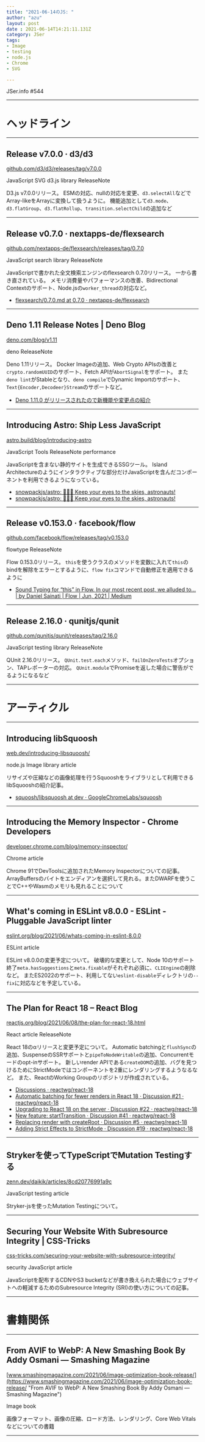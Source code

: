 ```yaml
---
title: "2021-06-14のJS: "
author: "azu"
layout: post
date : 2021-06-14T14:21:11.131Z
category: JSer
tags:
- Image
- testing
- node.js
- Chrome
- SVG

---
```


JSer.info #544

----

<h1 class="site-genre">ヘッドライン</h1>

----

## Release v7.0.0 · d3/d3
[github.com/d3/d3/releases/tag/v7.0.0](https://github.com/d3/d3/releases/tag/v7.0.0 "Release v7.0.0 · d3/d3")
<p class="jser-tags jser-tag-icon"><span class="jser-tag">JavaScript</span> <span class="jser-tag">SVG</span> <span class="jser-tag">d3.js</span> <span class="jser-tag">library</span> <span class="jser-tag">ReleaseNote</span></p>

D3.js v7.0.0リリース。
ESMの対応、nullの対応を変更、`d3.selectAll`などでArray-likeをArrayに変換して扱うように。
機能追加として`d3.mode`、`d3.flatGroup`、`d3.flatRollup`、`transition.selectChild`の追加など


----

## Release v0.7.0 · nextapps-de/flexsearch
[github.com/nextapps-de/flexsearch/releases/tag/0.7.0](https://github.com/nextapps-de/flexsearch/releases/tag/0.7.0 "Release v0.7.0 · nextapps-de/flexsearch")
<p class="jser-tags jser-tag-icon"><span class="jser-tag">JavaScript</span> <span class="jser-tag">search</span> <span class="jser-tag">library</span> <span class="jser-tag">ReleaseNote</span></p>

JavaScriptで書かれた全文検索エンジンのflexsearch 0.7.0リリース。
一から書き直されている。
メモリ消費量やパフォーマンスの改善、Bidirectional Contextのサポート、Node.jsの`worker_thread`の対応など。

- [flexsearch/0.7.0.md at 0.7.0 · nextapps-de/flexsearch](https://github.com/nextapps-de/flexsearch/blob/0.7.0/doc/0.7.0.md "flexsearch/0.7.0.md at 0.7.0 · nextapps-de/flexsearch")

----

## Deno 1.11 Release Notes | Deno Blog
[deno.com/blog/v1.11](https://deno.com/blog/v1.11 "Deno 1.11 Release Notes | Deno Blog")
<p class="jser-tags jser-tag-icon"><span class="jser-tag">deno</span> <span class="jser-tag">ReleaseNote</span></p>

Deno 1.11リリース。
Docker Imageの追加、Web Crypto APIsの改善と`crypto.randomUUID`のサポート、Fetch APIが`AbortSignal`をサポート。
また`deno lint`がStableとなり、`deno compile`でDynamic Importのサポート、`Text{Encoder,Decodeer}Stream`のサポートなど。

- [Deno 1.11.0 がリリースされたので新機能や変更点の紹介](https://zenn.dev/magurotuna/articles/deno-release-note-1-11-0 "Deno 1.11.0 がリリースされたので新機能や変更点の紹介")

----

## Introducing Astro: Ship Less JavaScript
[astro.build/blog/introducing-astro](https://astro.build/blog/introducing-astro "Introducing Astro: Ship Less JavaScript")
<p class="jser-tags jser-tag-icon"><span class="jser-tag">JavaScript</span> <span class="jser-tag">Tools</span> <span class="jser-tag">ReleaseNote</span> <span class="jser-tag">performance</span></p>

JavaScriptを含まない静的サイトを生成できるSSGツール。
Island Architectureのようにインタラクティブな部分だけJavaScriptを含んだコンポーネントを利用できるようになっている。

- [snowpackjs/astro: 🚀🧑‍🚀 Keep your eyes to the skies, astronauts!](https://github.com/snowpackjs/astro "snowpackjs/astro: 🚀🧑‍🚀 Keep your eyes to the skies, astronauts!")
- [snowpackjs/astro: 🚀🧑‍🚀 Keep your eyes to the skies, astronauts!](https://github.com/snowpackjs/astro "snowpackjs/astro: 🚀🧑‍🚀 Keep your eyes to the skies, astronauts!")

----

## Release v0.153.0 · facebook/flow
[github.com/facebook/flow/releases/tag/v0.153.0](https://github.com/facebook/flow/releases/tag/v0.153.0 "Release v0.153.0 · facebook/flow")
<p class="jser-tags jser-tag-icon"><span class="jser-tag">flowtype</span> <span class="jser-tag">ReleaseNote</span></p>

Flow 0.153.0リリース。
`this`を使うクラスのメソッドを変数に入れて`this`のbindを解除をエラーとするように、`flow fix`コマンドで自動修正を適用できるように

- [Sound Typing for “this” in Flow. In our most recent post, we alluded to… | by Daniel Sainati | Flow | Jun, 2021 | Medium](https://medium.com/flow-type/sound-typing-for-this-in-flow-d62db2af969e "Sound Typing for “this” in Flow. In our most recent post, we alluded to… | by Daniel Sainati | Flow | Jun, 2021 | Medium")

----

## Release 2.16.0 · qunitjs/qunit
[github.com/qunitjs/qunit/releases/tag/2.16.0](https://github.com/qunitjs/qunit/releases/tag/2.16.0 "Release 2.16.0 · qunitjs/qunit")
<p class="jser-tags jser-tag-icon"><span class="jser-tag">JavaScript</span> <span class="jser-tag">testing</span> <span class="jser-tag">library</span> <span class="jser-tag">ReleaseNote</span></p>

QUnit 2.16.0リリース。
`QUnit.test.each`メソッド、`failOnZeroTests`オプション、TAPレポーターの対応。
`QUnit.module`でPromiseを返した場合に警告がでるようになるなど


----
<h1 class="site-genre">アーティクル</h1>

----

## Introducing libSquoosh
[web.dev/introducing-libsquoosh/](https://web.dev/introducing-libsquoosh/ "Introducing libSquoosh")
<p class="jser-tags jser-tag-icon"><span class="jser-tag">node.js</span> <span class="jser-tag">Image</span> <span class="jser-tag">library</span> <span class="jser-tag">article</span></p>

リサイズや圧縮などの画像処理を行うSquooshをライブラリとして利用できるlibSquooshの紹介記事。

- [squoosh/libsquoosh at dev · GoogleChromeLabs/squoosh](https://github.com/GoogleChromeLabs/squoosh/tree/dev/libsquoosh "squoosh/libsquoosh at dev · GoogleChromeLabs/squoosh")

----

## Introducing the Memory Inspector - Chrome Developers
[developer.chrome.com/blog/memory-inspector/](https://developer.chrome.com/blog/memory-inspector/ "Introducing the Memory Inspector - Chrome Developers")
<p class="jser-tags jser-tag-icon"><span class="jser-tag">Chrome</span> <span class="jser-tag">article</span></p>

Chrome 91でDevToolsに追加されたMemory Inspectorについての記事。
ArrayBuffersのバイトをエンディアンを選択して見れる。またDWARFを使うことでC++やWasmのメモリも見れることについて


----

## What&#039;s coming in ESLint v8.0.0 - ESLint - Pluggable JavaScript linter
[eslint.org/blog/2021/06/whats-coming-in-eslint-8.0.0](https://eslint.org/blog/2021/06/whats-coming-in-eslint-8.0.0 "What&#039;s coming in ESLint v8.0.0 - ESLint - Pluggable JavaScript linter")
<p class="jser-tags jser-tag-icon"><span class="jser-tag">ESLint</span> <span class="jser-tag">article</span></p>

ESLint v8.0.0の変更予定について。
破壊的な変更として、Node 10のサポート終了`meta.hasSuggestions`と`meta.fixable`がそれぞれ必須に、`CLIEngine`の削除など。
またES2022のサポート、利用してない`eslint-disable`ディレクトリの`--fix`に対応などを予定している。


----

## The Plan for React 18 – React Blog
[reactjs.org/blog/2021/06/08/the-plan-for-react-18.html](https://reactjs.org/blog/2021/06/08/the-plan-for-react-18.html "The Plan for React 18 – React Blog")
<p class="jser-tags jser-tag-icon"><span class="jser-tag">React</span> <span class="jser-tag">article</span> <span class="jser-tag">ReleaseNote</span></p>

React 18のαリリースと変更予定について。
Automatic batchingと`flushSync`の追加、SuspenseのSSRサポートと`pipeToNodeWritable`の追加、Concurrentモードのopt-inサポート。
新しいrender APIである`createDOM`の追加、バグを見つけるためにStrictModeではコンポーネントを2重にレンダリングするようなるなど。
また、ReactのWorking Groupのリポジトリが作成されている。

- [Discussions · reactwg/react-18](https://github.com/reactwg/react-18/discussions "Discussions · reactwg/react-18")
- [Automatic batching for fewer renders in React 18 · Discussion #21 · reactwg/react-18](https://github.com/reactwg/react-18/discussions/21 "Automatic batching for fewer renders in React 18 · Discussion #21 · reactwg/react-18")
- [Upgrading to React 18 on the server · Discussion #22 · reactwg/react-18](https://github.com/reactwg/react-18/discussions/22 "Upgrading to React 18 on the server · Discussion #22 · reactwg/react-18")
- [New feature: startTransition · Discussion #41 · reactwg/react-18](https://github.com/reactwg/react-18/discussions/41 "New feature: startTransition · Discussion #41 · reactwg/react-18")
- [Replacing render with createRoot · Discussion #5 · reactwg/react-18](https://github.com/reactwg/react-18/discussions/5 "Replacing render with createRoot · Discussion #5 · reactwg/react-18")
- [Adding Strict Effects to StrictMode · Discussion #19 · reactwg/react-18](https://github.com/reactwg/react-18/discussions/19 "Adding Strict Effects to StrictMode · Discussion #19 · reactwg/react-18")

----

## Strykerを使ってTypeScriptでMutation Testingする
[zenn.dev/daikik/articles/8cd20776991a9c](https://zenn.dev/daikik/articles/8cd20776991a9c "Strykerを使ってTypeScriptでMutation Testingする")
<p class="jser-tags jser-tag-icon"><span class="jser-tag">JavaScript</span> <span class="jser-tag">testing</span> <span class="jser-tag">article</span></p>

Stryker-jsを使ったMutation Testingについて。


----

## Securing Your Website With Subresource Integrity | CSS-Tricks
[css-tricks.com/securing-your-website-with-subresource-integrity/](https://css-tricks.com/securing-your-website-with-subresource-integrity/ "Securing Your Website With Subresource Integrity | CSS-Tricks")
<p class="jser-tags jser-tag-icon"><span class="jser-tag">security</span> <span class="jser-tag">JavaScript</span> <span class="jser-tag">article</span></p>

JavaScriptを配布するCDNやS3 bucketなどが書き換えられた場合にウェブサイトへの軽減するためのSubresource Integrity (SRI)の使い方についての記事。


----
<h1 class="site-genre">書籍関係</h1>

----

## From AVIF to WebP: A New Smashing Book By Addy Osmani — Smashing Magazine
[www.smashingmagazine.com/2021/06/image-optimization-book-release/](https://www.smashingmagazine.com/2021/06/image-optimization-book-release/ "From AVIF to WebP: A New Smashing Book By Addy Osmani — Smashing Magazine")
<p class="jser-tags jser-tag-icon"><span class="jser-tag">Image</span> <span class="jser-tag">book</span></p>

画像フォーマット、画像の圧縮、ロード方法、レンダリング、Core Web Vitalsなどについての書籍


----
